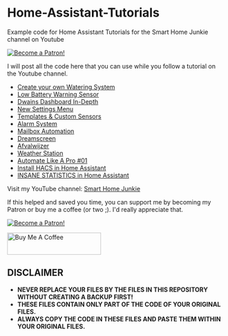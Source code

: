 # Home-Assistant-Tutorials
Example code for Home Assistant Tutorials for the Smart Home Junkie channel on Youtube

<a href="https://www.patreon.com/bePatron?u=50155158" target="_blank"><img src="https://github.com/smarthomejunkie/Home-Assistant-Tutorials/blob/master/become-a-patron.png?raw=true" alt="Become a Patron!"></a>

I will post all the code here that you can use while you follow a tutorial on the Youtube channel.

* [Create your own Watering System](https://github.com/smarthomejunkie/Home-Assistant-Tutorials/blob/master/Create-Your-Own-Garden-Watering-System/)
* [Low Battery Warning Sensor](https://github.com/smarthomejunkie/Home-Assistant-Tutorials/tree/master/Low-Battery-Warning-Sensor)
* [Dwains Dashboard In-Depth](https://github.com/smarthomejunkie/Home-Assistant-Tutorials/tree/master/Dwains-Dashboard-In-Depth)
* [New Settings Menu](https://github.com/smarthomejunkie/Home-Assistant-Tutorials/tree/master/New-Settings-Menu)
* [Templates & Custom Sensors](https://github.com/smarthomejunkie/Home-Assistant-Tutorials/tree/master/Templates-and-Custom-Sensors)
* [Alarm System](https://github.com/smarthomejunkie/Home-Assistant-Tutorials/tree/master/Alarm-System) 
* [Mailbox Automation](https://github.com/smarthomejunkie/Home-Assistant-Tutorials/tree/master/Mailbox-Automation)
* [Dreamscreen](https://github.com/smarthomejunkie/Home-Assistant-Tutorials/tree/master/Dreamscreen)
* [Afvalwijzer](https://github.com/smarthomejunkie/Home-Assistant-Tutorials/tree/master/Afvalwijzer)
* [Weather Station](https://github.com/smarthomejunkie/Home-Assistant-Tutorials/tree/master/Weather-Station)
* [Automate Like A Pro #01](https://github.com/smarthomejunkie/Home-Assistant-Tutorials/tree/master/Automate-Like-A-Pro-001)
* [Install HACS in Home Assistant](https://github.com/smarthomejunkie/Home-Assistant-Tutorials/tree/master/HACS)
* [INSANE STATISTICS in Home Assistant](https://github.com/smarthomejunkie/Home-Assistant-Tutorials/tree/master/Insane-Statistics-In-Home-Assistant)

Visit my YouTube channel: [Smart Home Junkie](https://www.youtube.com/c/SmartHomeJunkie)

If this helped and saved you time, you can support me by becoming my Patron or buy me a coffee (or two ;). I'd really appreciate that.

<a href="https://www.patreon.com/bePatron?u=50155158" target="_blank"><img src="https://github.com/smarthomejunkie/Home-Assistant-Tutorials/blob/master/become-a-patron.png?raw=true" alt="Become a Patron!"></a>

<a href="https://www.buymeacoffee.com/smarthomejunkie" target="_blank"><img src="https://cdn.buymeacoffee.com/buttons/default-blue.png" alt="Buy Me A Coffee" height="51" width="217" ></a>

## DISCLAIMER
* **NEVER REPLACE YOUR FILES BY THE FILES IN THIS REPOSITORY WITHOUT CREATING A BACKUP FIRST!**
* **THESE FILES CONTAIN ONLY PART OF THE CODE OF YOUR ORIGINAL FILES.**
* **ALWAYS COPY THE CODE IN THESE FILES AND PASTE THEM WITHIN YOUR ORIGINAL FILES.**
